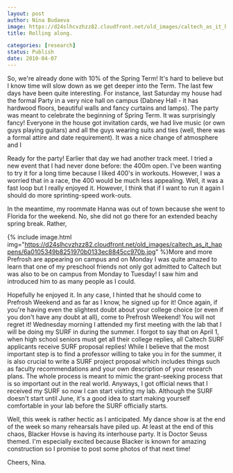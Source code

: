 ```yaml
---
layout: post
author: Nina Budaeva
image: https://d24slhcvzhzz82.cloudfront.net/old_images/caltech_as_it_happens/6a0105349b8251970b0133ec884462970b.jpg
title: Rolling along.

categories: [research]
status: Publish
date: 2010-04-07
---
```



So, we're already done with 10% of the Spring Term! It's hard to believe
but I know time will slow down as we get deeper into the Term. The last few
days have been quite interesting. For instance, last Saturday my house had the
formal Party in a very nice hall on campus (Dabney Hall - it has
hardwood floors, beautiful walls and fancy curtains and lamps). The party was
meant to celebrate the beginning of Spring Term. It was surprisingly fancy!
Everyone in the house got invitation cards, we had live music (or own guys
playing guitars) and all the guys wearing suits and ties (well, there was a
formal attire and date requirement). It was a nice change of atmosphere and I

Ready for the
party!
Earlier that day we had another track meet. I tried a
new event that I had never done before: the 400m open. I've been wanting to try
it for a long time because I liked 400's in workouts. However, I was a worried
that in a race, the 400 would be much less appealing. Well, it was a fast loop
but I really enjoyed it. However, I think that if I want to run it again I
should do more sprinting-speed work-outs.

In the
meantime, my roommate Hanna was out of town because she went to Florida for the
weekend. No, she did not go there for an extended beachy spring break. Rather,


{% include image.html img="https://d24slhcvzhzz82.cloudfront.net/old_images/caltech_as_it_happens/6a0105349b8251970b0133ec8845cc970b.jpg" %}More and more Prefrosh are appearing on
campus and on Monday I was quite amazed to learn that one of my preschool
friends not only got admitted to Caltech but was also to be on campus from
Monday to Tuesday! I saw him and introduced him to as many people as I could.

Hopefully he enjoyed it. In any case, I hinted that he should come to Prefrosh
Weekend and as far as I know, he signed up for it! Once
again, if you're having even the slightest doubt about your college choice (or
even if you don't have any doubt at all), come to Prefrosh Weekend! You will
not regret it!
Wednesday morning I attended my first meeting with the lab that I will be doing my SURF in during the summer. I forgot to say that on April 1, when high school seniors must get all their college replies, all Caltech SURF applicants receive SURF proposal replies! While I believe that the most important step is to find a professor willing to take you in for the summer, it is also crucial to write a SURF project proposal which includes things such as faculty recommendations and your own description of your research plans. The whole process is meant to mimic the grant-seeking process that is so important out in the real world. Anyways, I got official news that I received my SURF so now I can start visiting my lab. Although the SURF doesn't start until June, it's a good idea to start making yourself comfortable in your lab before the SURF officially starts.

Well, this week is rather hectic as I anticipated. My dance show is at the end of the week so many rehearsals have piled up. At least at the end of this chaos, Blacker Hovse is having its interhouse party. It is Doctor Seuss themed. I'm especially excited because Blacker is known for amazing construction so I promise to post some photos of that next time!

Cheers,
Nina.

